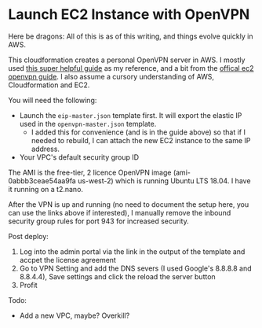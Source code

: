 Launch EC2 Instance with OpenVPN
================================

Here be dragons: All of this is as of this writing, and things evolve quickly in AWS.

This cloudformation creates a personal OpenVPN server in AWS.  I mostly used [this super helpful guide](https://medium.com/@tatianaensslin/how-to-create-a-free-personal-vpn-in-the-cloud-using-ec2-openvpn-626c40e96dab) as my reference, and a bit from the [offical ec2 openvpn guide](https://openvpn.net/vpn-server-resources/amazon-web-services-ec2-tiered-appliance-quick-start-guide/).  I also assume a cursory understanding of AWS, Cloudformation and EC2.

You will need the following:

* Launch the `eip-master.json` template first. It will export the elastic IP used in the `openvpn-master.json` template.
    - I added this for convenience (and is in the guide above) so that if I needed to rebuild, I can attach the new EC2 instance to the same IP address.
* Your VPC's default security group ID

The AMI is the free-tier, 2 licence OpenVPN image (ami-0abbb3ceae54aa9fa us-west-2) which is running Ubuntu LTS 18.04.  I have it running on a t2.nano.

After the VPN is up and running (no need to document the setup here, you can use the links above if interested), I manually remove the inbound security group rules for port 943 for increased security.

Post deploy:
1) Log into the admin portal via the link in the output of the template and accpet the license agreement
2) Go to VPN Setting and add the DNS severs (I used Google's 8.8.8.8 and 8.8.4.4), Save settings and click the reload the server button
3) Profit

Todo:
* Add a new VPC, maybe? Overkill?
